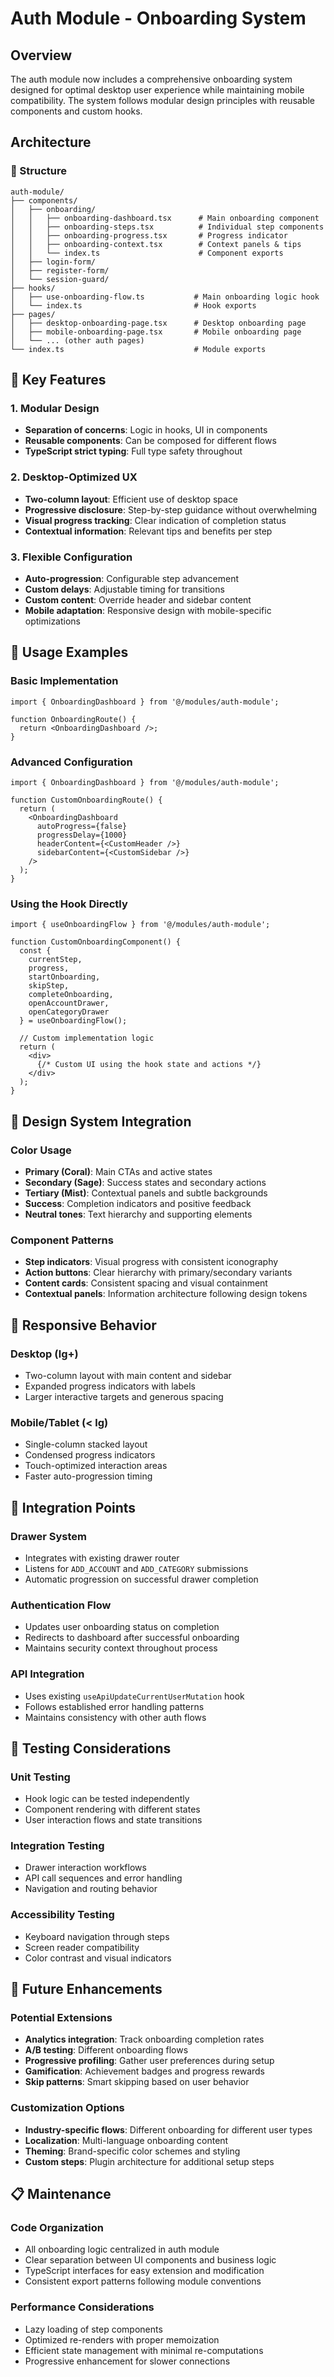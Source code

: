 # Auth Module - Onboarding System

## Overview

The auth module now includes a comprehensive onboarding system designed for optimal desktop user experience while maintaining mobile compatibility. The system follows modular design principles with reusable components and custom hooks.

## Architecture

### 📁 Structure
```
auth-module/
├── components/
│   ├── onboarding/
│   │   ├── onboarding-dashboard.tsx      # Main onboarding component
│   │   ├── onboarding-steps.tsx          # Individual step components
│   │   ├── onboarding-progress.tsx       # Progress indicator
│   │   ├── onboarding-context.tsx        # Context panels & tips
│   │   └── index.ts                      # Component exports
│   ├── login-form/
│   ├── register-form/
│   └── session-guard/
├── hooks/
│   ├── use-onboarding-flow.ts           # Main onboarding logic hook
│   └── index.ts                         # Hook exports
├── pages/
│   ├── desktop-onboarding-page.tsx      # Desktop onboarding page
│   ├── mobile-onboarding-page.tsx       # Mobile onboarding page
│   └── ... (other auth pages)
└── index.ts                             # Module exports
```

## 🎯 Key Features

### 1. **Modular Design**
- **Separation of concerns**: Logic in hooks, UI in components
- **Reusable components**: Can be composed for different flows
- **TypeScript strict typing**: Full type safety throughout

### 2. **Desktop-Optimized UX**
- **Two-column layout**: Efficient use of desktop space
- **Progressive disclosure**: Step-by-step guidance without overwhelming
- **Visual progress tracking**: Clear indication of completion status
- **Contextual information**: Relevant tips and benefits per step

### 3. **Flexible Configuration**
- **Auto-progression**: Configurable step advancement
- **Custom delays**: Adjustable timing for transitions
- **Custom content**: Override header and sidebar content
- **Mobile adaptation**: Responsive design with mobile-specific optimizations

## 🔧 Usage Examples

### Basic Implementation
```tsx
import { OnboardingDashboard } from '@/modules/auth-module';

function OnboardingRoute() {
  return <OnboardingDashboard />;
}
```

### Advanced Configuration
```tsx
import { OnboardingDashboard } from '@/modules/auth-module';

function CustomOnboardingRoute() {
  return (
    <OnboardingDashboard 
      autoProgress={false}
      progressDelay={1000}
      headerContent={<CustomHeader />}
      sidebarContent={<CustomSidebar />}
    />
  );
}
```

### Using the Hook Directly
```tsx
import { useOnboardingFlow } from '@/modules/auth-module';

function CustomOnboardingComponent() {
  const {
    currentStep,
    progress,
    startOnboarding,
    skipStep,
    completeOnboarding,
    openAccountDrawer,
    openCategoryDrawer
  } = useOnboardingFlow();

  // Custom implementation logic
  return (
    <div>
      {/* Custom UI using the hook state and actions */}
    </div>
  );
}
```

## 🎨 Design System Integration

### Color Usage
- **Primary (Coral)**: Main CTAs and active states
- **Secondary (Sage)**: Success states and secondary actions  
- **Tertiary (Mist)**: Contextual panels and subtle backgrounds
- **Success**: Completion indicators and positive feedback
- **Neutral tones**: Text hierarchy and supporting elements

### Component Patterns
- **Step indicators**: Visual progress with consistent iconography
- **Action buttons**: Clear hierarchy with primary/secondary variants
- **Content cards**: Consistent spacing and visual containment
- **Contextual panels**: Information architecture following design tokens

## 📱 Responsive Behavior

### Desktop (lg+)
- Two-column layout with main content and sidebar
- Expanded progress indicators with labels
- Larger interactive targets and generous spacing

### Mobile/Tablet (< lg)
- Single-column stacked layout
- Condensed progress indicators
- Touch-optimized interaction areas
- Faster auto-progression timing

## 🔀 Integration Points

### Drawer System
- Integrates with existing drawer router
- Listens for `ADD_ACCOUNT` and `ADD_CATEGORY` submissions
- Automatic progression on successful drawer completion

### Authentication Flow
- Updates user onboarding status on completion
- Redirects to dashboard after successful onboarding
- Maintains security context throughout process

### API Integration
- Uses existing `useApiUpdateCurrentUserMutation` hook
- Follows established error handling patterns
- Maintains consistency with other auth flows

## 🧪 Testing Considerations

### Unit Testing
- Hook logic can be tested independently
- Component rendering with different states
- User interaction flows and state transitions

### Integration Testing
- Drawer interaction workflows
- API call sequences and error handling
- Navigation and routing behavior

### Accessibility Testing
- Keyboard navigation through steps
- Screen reader compatibility
- Color contrast and visual indicators

## 🚀 Future Enhancements

### Potential Extensions
- **Analytics integration**: Track onboarding completion rates
- **A/B testing**: Different onboarding flows
- **Progressive profiling**: Gather user preferences during setup
- **Gamification**: Achievement badges and progress rewards
- **Skip patterns**: Smart skipping based on user behavior

### Customization Options
- **Industry-specific flows**: Different onboarding for different user types
- **Localization**: Multi-language onboarding content
- **Theming**: Brand-specific color schemes and styling
- **Custom steps**: Plugin architecture for additional setup steps

## 📋 Maintenance

### Code Organization
- All onboarding logic centralized in auth module
- Clear separation between UI components and business logic
- TypeScript interfaces for easy extension and modification
- Consistent export patterns following module conventions

### Performance Considerations
- Lazy loading of step components
- Optimized re-renders with proper memoization
- Efficient state management with minimal re-computations
- Progressive enhancement for slower connections
